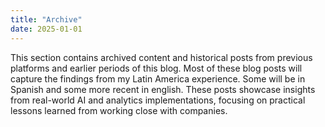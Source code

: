 ```yaml
---
title: "Archive"
date: 2025-01-01
---
```


This section contains archived content and historical posts from previous platforms and earlier periods of this blog. Most of these blog posts will capture the findings from my Latin America experience. Some will be in Spanish and some more recent in english. These posts showcase insights from real-world AI and analytics implementations, focusing on practical lessons learned from working close with companies.